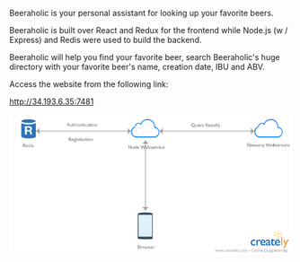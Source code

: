 Beeraholic is your personal assistant for looking up your favorite beers.

Beeraholic is built over React and Redux for the frontend while Node.js (w / Express) and Redis were used to build the backend.

Beeraholic will help you find your favorite beer, search Beeraholic's huge directory with your favorite beer's name, creation date, IBU and ABV.

Access the website from the following link: 

http://34.193.6.35:7481

![alt text](https://raw.githubusercontent.com/asarnaout/beeraholic/master/Infrastructure.png)